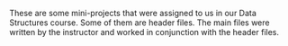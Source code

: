These are some mini-projects that were assigned to us in our Data Structures course.
Some of them are header files. The main files were written by the instructor and worked in conjunction with the header files.
